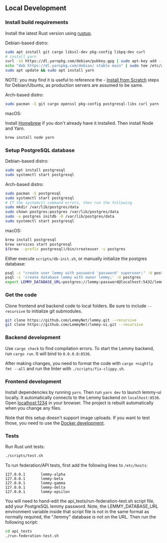 ## Local Development

### Install build requirements

Install the latest Rust version using [rustup](https://www.rust-lang.org/tools/install).

Debian-based distro:

```bash
sudo apt install git cargo libssl-dev pkg-config libpq-dev curl
# install yarn
curl -sS https://dl.yarnpkg.com/debian/pubkey.gpg | sudo apt-key add -
echo "deb https://dl.yarnpkg.com/debian/ stable main" | sudo tee /etc/apt/sources.list.d/yarn.list
sudo apt update && sudo apt install yarn
```

NOTE: you may find it is useful to reference the - [Install from Scratch](../administration/from_scratch.md)
steps for Debian/Ubuntu, as production servers are assumed to be same.

Arch-based distro:

```bash
sudo pacman -S git cargo openssl pkg-config postgresql-libs curl yarn
```

macOS:

Install [Homebrew](https://brew.sh/) if you don't already have it installed. Then install Node and Yarn.

```bash
brew install node yarn
```

### Setup PostgreSQL database

Debian-based distro:

```bash
sudo apt install postgresql
sudo systemctl start postgresql
```

Arch-based distro:

```bash
sudo pacman -S postgresql
sudo systemctl start postgresql
# If the systemctl command errors, then run the following
sudo mkdir /var/lib/postgres/data
sudo chown postgres:postgres /var/lib/postgres/data
sudo -u postgres initdb -D /var/lib/postgres/data
sudo systemctl start postgresql
```

macOS:

```bash
brew install postgresql
brew services start postgresql
$(brew --prefix postgresql)/bin/createuser -s postgres
```

Either execute `scripts/db-init.sh`, or manually initialize the postgres database:

```bash
psql -c "create user lemmy with password 'password' superuser;" -U postgres
psql -c 'create database lemmy with owner lemmy;' -U postgres
export LEMMY_DATABASE_URL=postgres://lemmy:password@localhost:5432/lemmy
```

### Get the code

Clone frontend and backend code to local folders. Be sure to include `--recursive` to initialize git submodules.

```bash
git clone https://github.com/LemmyNet/lemmy.git --recursive
git clone https://github.com/LemmyNet/lemmy-ui.git --recursive
```

### Backend development

Use `cargo check` to find compilation errors. To start the Lemmy backend, run `cargo run`. It will bind to `0.0.0.0:8536`.

After making changes, you need to format the code with `cargo +nightly fmt --all` and run the linter with `./scripts/fix-clippy.sh`.

### Frontend development

Install dependencies by running `yarn`. Then run `yarn dev` to launch lemmy-ui locally. It automatically connects to the Lemmy backend on `localhost:8536`. Open [localhost:1234](http://localhost:1234) in your browser. The project is rebuilt automatically when you change any files.

Note that this setup doesn't support image uploads. If you want to test those, you need to use the
[Docker development](03-docker-development.md).

### Tests

Run Rust unit tests:

```bash
./scripts/test.sh
```

To run federation/API tests, first add the following lines to `/etc/hosts`:

```
127.0.0.1       lemmy-alpha
127.0.0.1       lemmy-beta
127.0.0.1       lemmy-gamma
127.0.0.1       lemmy-delta
127.0.0.1       lemmy-epsilon
```

You will need to hand-edit the api_tests/run-federation-test.sh script file, add your PostgreSQL lemmy password. Note, the LEMMY_DATABASE_URL environment variable inside that script file is not in the same format as normally required, the "/lemmy" database is not on the URL. Then run the following script:

```bash
cd api_tests
./run-federation-test.sh
```
